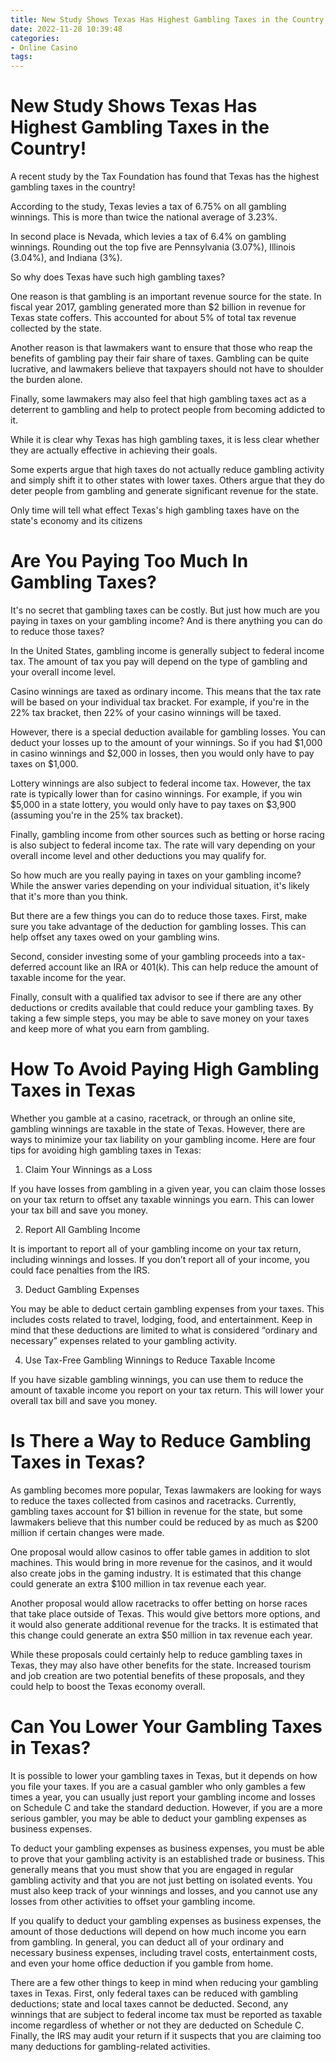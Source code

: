 ```yaml
---
title: New Study Shows Texas Has Highest Gambling Taxes in the Country!
date: 2022-11-28 10:39:48
categories:
- Online Casino
tags:
---
```



#  New Study Shows Texas Has Highest Gambling Taxes in the Country!

A recent study by the Tax Foundation has found that Texas has the highest gambling taxes in the country!

According to the study, Texas levies a tax of 6.75% on all gambling winnings. This is more than twice the national average of 3.23%.

In second place is Nevada, which levies a tax of 6.4% on gambling winnings. Rounding out the top five are Pennsylvania (3.07%), Illinois (3.04%), and Indiana (3%).

So why does Texas have such high gambling taxes?

One reason is that gambling is an important revenue source for the state. In fiscal year 2017, gambling generated more than $2 billion in revenue for Texas state coffers. This accounted for about 5% of total tax revenue collected by the state.

Another reason is that lawmakers want to ensure that those who reap the benefits of gambling pay their fair share of taxes. Gambling can be quite lucrative, and lawmakers believe that taxpayers should not have to shoulder the burden alone.

Finally, some lawmakers may also feel that high gambling taxes act as a deterrent to gambling and help to protect people from becoming addicted to it.

While it is clear why Texas has high gambling taxes, it is less clear whether they are actually effective in achieving their goals.

Some experts argue that high taxes do not actually reduce gambling activity and simply shift it to other states with lower taxes. Others argue that they do deter people from gambling and generate significant revenue for the state.

Only time will tell what effect Texas's high gambling taxes have on the state's economy and its citizens

#  Are You Paying Too Much In Gambling Taxes?

It's no secret that gambling taxes can be costly. But just how much are you paying in taxes on your gambling income? And is there anything you can do to reduce those taxes?

In the United States, gambling income is generally subject to federal income tax. The amount of tax you pay will depend on the type of gambling and your overall income level.

Casino winnings are taxed as ordinary income. This means that the tax rate will be based on your individual tax bracket. For example, if you're in the 22% tax bracket, then 22% of your casino winnings will be taxed.

However, there is a special deduction available for gambling losses. You can deduct your losses up to the amount of your winnings. So if you had $1,000 in casino winnings and $2,000 in losses, then you would only have to pay taxes on $1,000.

Lottery winnings are also subject to federal income tax. However, the tax rate is typically lower than for casino winnings. For example, if you win $5,000 in a state lottery, you would only have to pay taxes on $3,900 (assuming you're in the 25% tax bracket).

Finally, gambling income from other sources such as betting or horse racing is also subject to federal income tax. The rate will vary depending on your overall income level and other deductions you may qualify for.

So how much are you really paying in taxes on your gambling income? While the answer varies depending on your individual situation, it's likely that it's more than you think.

But there are a few things you can do to reduce those taxes. First, make sure you take advantage of the deduction for gambling losses. This can help offset any taxes owed on your gambling wins.

Second, consider investing some of your gambling proceeds into a tax-deferred account like an IRA or 401(k). This can help reduce the amount of taxable income for the year.

Finally, consult with a qualified tax advisor to see if there are any other deductions or credits available that could reduce your gambling taxes. By taking a few simple steps, you may be able to save money on your taxes and keep more of what you earn from gambling.

#  How To Avoid Paying High Gambling Taxes in Texas

Whether you gamble at a casino, racetrack, or through an online site, gambling winnings are taxable in the state of Texas. However, there are ways to minimize your tax liability on your gambling income. Here are four tips for avoiding high gambling taxes in Texas:

1) Claim Your Winnings as a Loss

If you have losses from gambling in a given year, you can claim those losses on your tax return to offset any taxable winnings you earn. This can lower your tax bill and save you money.

2) Report All Gambling Income

It is important to report all of your gambling income on your tax return, including winnings and losses. If you don’t report all of your income, you could face penalties from the IRS.

3) Deduct Gambling Expenses

You may be able to deduct certain gambling expenses from your taxes. This includes costs related to travel, lodging, food, and entertainment. Keep in mind that these deductions are limited to what is considered “ordinary and necessary” expenses related to your gambling activity.

4) Use Tax-Free Gambling Winnings to Reduce Taxable Income

If you have sizable gambling winnings, you can use them to reduce the amount of taxable income you report on your tax return. This will lower your overall tax bill and save you money.

#  Is There a Way to Reduce Gambling Taxes in Texas?

As gambling becomes more popular, Texas lawmakers are looking for ways to reduce the taxes collected from casinos and racetracks. Currently, gambling taxes account for $1 billion in revenue for the state, but some lawmakers believe that this number could be reduced by as much as $200 million if certain changes were made.

One proposal would allow casinos to offer table games in addition to slot machines. This would bring in more revenue for the casinos, and it would also create jobs in the gaming industry. It is estimated that this change could generate an extra $100 million in tax revenue each year.

Another proposal would allow racetracks to offer betting on horse races that take place outside of Texas. This would give bettors more options, and it would also generate additional revenue for the tracks. It is estimated that this change could generate an extra $50 million in tax revenue each year.

While these proposals could certainly help to reduce gambling taxes in Texas, they may also have other benefits for the state. Increased tourism and job creation are two potential benefits of these proposals, and they could help to boost the Texas economy overall.

#  Can You Lower Your Gambling Taxes in Texas?

It is possible to lower your gambling taxes in Texas, but it depends on how you file your taxes. If you are a casual gambler who only gambles a few times a year, you can usually just report your gambling income and losses on Schedule C and take the standard deduction. However, if you are a more serious gambler, you may be able to deduct your gambling expenses as business expenses.

To deduct your gambling expenses as business expenses, you must be able to prove that your gambling activity is an established trade or business. This generally means that you must show that you are engaged in regular gambling activity and that you are not just betting on isolated events. You must also keep track of your winnings and losses, and you cannot use any losses from other activities to offset your gambling income.

If you qualify to deduct your gambling expenses as business expenses, the amount of those deductions will depend on how much income you earn from gambling. In general, you can deduct all of your ordinary and necessary business expenses, including travel costs, entertainment costs, and even your home office deduction if you gamble from home.

There are a few other things to keep in mind when reducing your gambling taxes in Texas. First, only federal taxes can be reduced with gambling deductions; state and local taxes cannot be deducted. Second, any winnings that are subject to federal income tax must be reported as taxable income regardless of whether or not they are deducted on Schedule C. Finally, the IRS may audit your return if it suspects that you are claiming too many deductions for gambling-related activities.